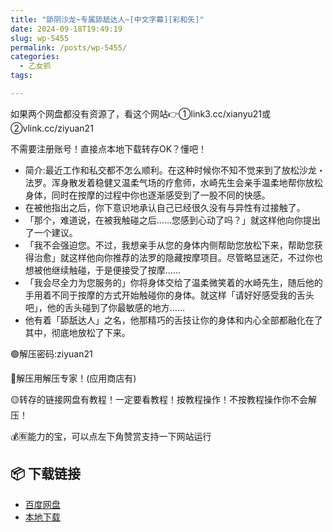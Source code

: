 ```yaml
---
title: "舔阴沙龙~专属舔舐达人~[中文字幕][彩和矢]"
date: 2024-09-18T19:49:19
slug: wp-5455
permalink: /posts/wp-5455/
categories:
  - 乙女抓
tags:

---
```


如果两个网盘都没有资源了，看这个网站👉①link3.cc/xianyu21或②vlink.cc/ziyuan21

不需要注册账号！直接点本地下载转存OK？懂吧！

*   简介:最近工作和私交都不怎么顺利。在这种时候你不知不觉来到了放松沙龙・法罗。浑身散发着稳健又温柔气场的疗愈师，水崎先生会亲手温柔地帮你放松身体，同时在按摩的过程中你也逐渐感受到了一股不同的快感。
*   在被他指出之后，你下意识地承认自己已经很久没有与异性有过接触了。
*   「那个，难道说，在被我触碰之后……您感到心动了吗？」就这样他向你提出了一个建议。
*   「我不会强迫您。不过，我想亲手从您的身体内侧帮助您放松下来，帮助您获得治愈」就这样他向你推荐的法罗的隐藏按摩项目。尽管略显迷茫，不过你也想被他继续触碰，于是便接受了按摩……
*   「我会尽全力为您服务的」你将身体交给了温柔微笑着的水崎先生，随后他的手用着不同于按摩的方式开始触碰你的身体。就这样「请好好感受我的舌头吧」，他的舌头碰到了你最敏感的地方……
*   他有着「舔舐达人」之名，他那精巧的舌技让你的身体和内心全部都融化在了其中，彻底地放松了下来。

🟢解压密码:ziyuan21

🔵解压用解压专家！(应用商店有)

🟡转存的链接网盘有教程！一定要看教程！按教程操作！不按教程操作你不会解压！

💰🈶能力的宝，可以点左下角赞赏支持一下网站运行

## 📦 下载链接
- [百度网盘](https://blziyuan21.com/pay-download/5455?key=79cb9c6015&down_id=0)
- [本地下载](https://blziyuan21.com/pay-download/5455?key=79cb9c6015&down_id=1)

